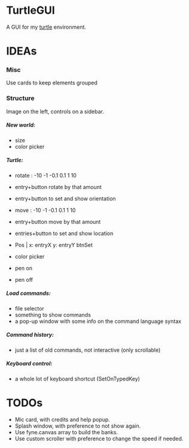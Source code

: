 # TurtleGUI

A GUI for my
[turtle](https://github.com/Pitrified/go-turtle)
environment.

# IDEAs

### Misc

Use cards to keep elements grouped

### Structure

Image on the left, controls on a sidebar.

##### New world:

* size
* color picker

##### Turtle:

* rotate : -10 -1 -0.1 0.1 1 10
* entry+button rotate by that amount
* entry+button to set and show orientation

* move : -10 -1 -0.1 0.1 1 10
* entry+button move by that amount
* entries+button to set and show location
* Pos | x: entryX y: entryY btnSet

* color picker
* pen on
* pen off

##### Load commands:

* file selector
* something to show commands
* a pop-up window with some info on the command language syntax

##### Command history:

* just a list of old commands, not interactive (only scrollable)

##### Keyboard control:

* a whole lot of keyboard shortcut (SetOnTypedKey)

# TODOs

* Mic card, with credits and help popup.
* Splash window, with preference to not show again.
* Use fyne.canvas array to build the banks.
* Use custom scroller with preference to change the speed if needed.
